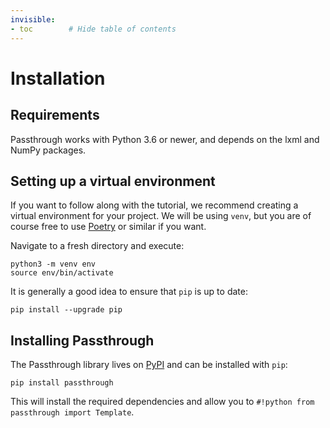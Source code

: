 ```yaml
---
invisible:
- toc        # Hide table of contents
---
```

# Installation

## Requirements
Passthrough works with Python 3.6 or newer, and depends on the lxml and NumPy packages.

## Setting up a virtual environment
If you want to follow along with the tutorial, we recommend creating a virtual 
environment for your project. We will be using `venv`, but you are of course free to use
[Poetry](https://python-poetry.org/) or similar if you want.

Navigate to a fresh directory and execute:
```commandline
python3 -m venv env 
source env/bin/activate
```

It is generally a good idea to ensure that `pip` is up to date:
```commandline
pip install --upgrade pip
```

## Installing Passthrough
The Passthrough library lives on [PyPI](https://pypi.org/) and can be installed with 
`pip`:
```commandline
pip install passthrough
```
This will install the required dependencies and allow you to 
```#!python from passthrough import Template```.


